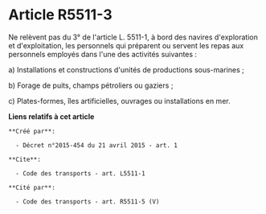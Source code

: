 # Article R5511-3

Ne relèvent pas du 3° de l'article L. 5511-1, à bord des navires d'exploration et d'exploitation, les personnels qui
préparent ou servent les repas aux personnels employés dans l'une des activités suivantes : 

a) Installations et constructions d'unités de productions sous-marines ; 

b) Forage de puits, champs pétroliers ou gaziers ; 

c) Plates-formes, îles artificielles, ouvrages ou installations en mer.

**Liens relatifs à cet article**

	**Créé par**:

	  - Décret n°2015-454 du 21 avril 2015 - art. 1

	**Cite**:

	  - Code des transports - art. L5511-1

	**Cité par**:

	  - Code des transports - art. R5511-5 (V)
